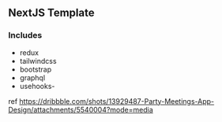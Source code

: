 ## NextJS Template
### Includes
- redux
- tailwindcss
- bootstrap
- graphql
- usehooks-


ref https://dribbble.com/shots/13929487-Party-Meetings-App-Design/attachments/5540004?mode=media
